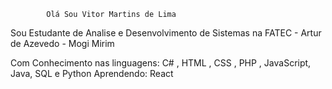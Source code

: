             Olá Sou Vitor Martins de Lima
Sou Estudante de Analise e Desenvolvimento de Sistemas na FATEC - Artur de Azevedo - Mogi Mirim

Com Conhecimento nas linguagens: C# , HTML , CSS , PHP , JavaScript, Java,  SQL e Python 
Aprendendo: React


